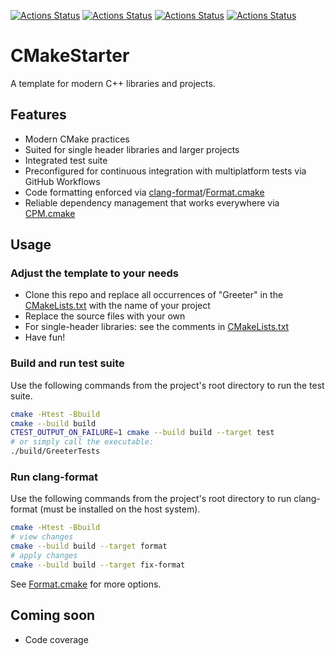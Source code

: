 [![Actions Status](https://github.com/TheLartians/Greeter/workflows/MacOS/badge.svg)](https://github.com/TheLartians/Greeter/actions)
[![Actions Status](https://github.com/TheLartians/Greeter/workflows/Windows/badge.svg)](https://github.com/TheLartians/Greeter/actions)
[![Actions Status](https://github.com/TheLartians/Greeter/workflows/Ubuntu/badge.svg)](https://github.com/TheLartians/Greeter/actions)
[![Actions Status](https://github.com/TheLartians/Greeter/workflows/Style/badge.svg)](https://github.com/TheLartians/Greeter/actions)

# CMakeStarter

A template for modern C++ libraries and projects.

## Features

- Modern CMake practices
- Suited for single header libraries and larger projects
- Integrated test suite
- Preconfigured for continuous integration with multiplatform tests via GitHub Workflows
- Code formatting enforced via [clang-format](https://clang.llvm.org/docs/ClangFormat.html)/[Format.cmake](https://github.com/TheLartians/Format.cmake)
- Reliable dependency management that works everywhere via [CPM.cmake](https://github.com/TheLartians/CPM.cmake)

## Usage

### Adjust the template to your needs

- Clone this repo and replace all occurrences of "Greeter" in the [CMakeLists.txt](CMakeLists.txt) with the name of your project
- Replace the source files with your own
- For single-header libraries: see the comments in [CMakeLists.txt](CMakeLists.txt)
- Have fun!

### Build and run test suite

Use the following commands from the project's root directory to run the test suite.

```bash
cmake -Htest -Bbuild
cmake --build build
CTEST_OUTPUT_ON_FAILURE=1 cmake --build build --target test
# or simply call the executable: 
./build/GreeterTests
```

### Run clang-format

Use the following commands from the project's root directory to run clang-format (must be installed on the host system).

```bash
cmake -Htest -Bbuild
# view changes
cmake --build build --target format
# apply changes
cmake --build build --target fix-format
```

See [Format.cmake](https://github.com/TheLartians/Format.cmake) for more options.

## Coming soon

- Code coverage

